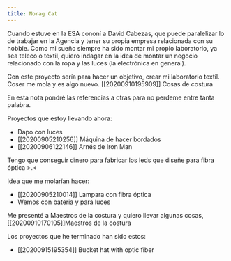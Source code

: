 ```yaml
---
title: Norag Cat
---
```


Cuando estuve en la ESA cononí a David Cabezas, que puede paralelizar lo de trabajar en la Agencia y tener su propia empresa relacionada con su hobbie. Como mi sueño siempre ha sido montar mi propio laboratorio, ya sea teleco o textil, quiero indagar en la idea de montar un negocio relacionado con la ropa y las luces (la electrónica en general).

Con este proyecto sería para hacer un objetivo, crear mi laboratorio textil. Coser me mola y es algo nuevo. [[20200910195909]] Cosas de costura

En esta nota pondré las referencias a otras para no perdeme entre tanta palabra.

Proyectos que estoy llevando ahora:
* Dapo con luces
* [[20200905210256]] Máquina de hacer bordados
* [[20200906122146]] Arnés de Iron Man

Tengo que conseguir dinero para fabricar los leds que diseñe para fibra óptica >.<

Idea que me molarían hacer:
* [[20200905210014]] Lampara con fibra óptica
* Wemos con bateria y para luces

Me presenté a Maestros de la costura y quiero llevar algunas cosas, [[20200910170105]]Maestros de la costura

Los proyectos que he terminado han sido estos:
* [[20200915195354]] Bucket hat with optic fiber